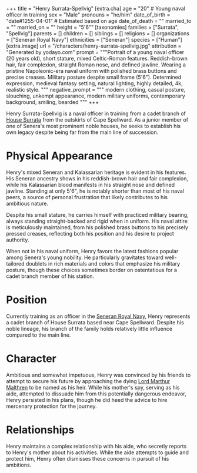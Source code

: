 +++
title = "Henry Surrata-Spellvig"
[extra.cha]
age = "20" # Young naval officer in training
sex = "Male"
pronouns = "he/him"
date_of_birth = "date#1255-04-01" # Estimated based on age
date_of_death = ""
married_to = ""
married_on = ""
height = "5'6\""
[taxonomies]
families = ["Surrata", "Spellvig"]
parents = []
children = []
siblings = []
religions = []
organizations = ["Seneran Royal Navy"]
ethnicities = ["Seneran"]
species = ["Human"]
[extra.image]
url = "/characters/henry-surrata-spellvig.jpg"
attribution = "Generated by yodayo.com"
prompt = """Portrait of a young naval officer (20 years old), short stature, mixed 
Celtic-Roman features. Reddish-brown hair, fair complexion, straight Roman nose, 
and defined jawline. Wearing a pristine Napoleonic-era naval uniform with polished 
brass buttons and precise creases. Military posture despite small frame (5'6"). 
Determined expression, medieval fantasy setting, natural lighting, highly detailed, 
4k, realistic style.
"""
negative_prompt = """
modern clothing, casual posture, slouching, unkempt appearance, modern military 
uniforms, contemporary background, smiling, bearded
"""
+++

Henry Surrata-Spellvig is a naval officer in training from a cadet branch of
[House Surrata](@/families/surrata.md) from the outskirts of Cape Spellward. As
a junior member of one of Senera's most prominent noble houses, he seeks to
establish his own legacy despite being far from the main line of succession.

# Physical Appearance

Henry's mixed Seneran and Kalassarian heritage is evident in his features. His
Seneran ancestry shows in his reddish-brown hair and fair complexion, while his
Kalassarian blood manifests in his straight nose and defined jawline. Standing
at only 5'6", he is notably shorter than most of his naval peers, a source of
personal frustration that likely contributes to his ambitious nature.

Despite his small stature, he carries himself with practiced military bearing,
always standing straight-backed and rigid when in uniform. His naval attire is
meticulously maintained, from his polished brass buttons to his precisely
pressed creases, reflecting both his position and his desire to project
authority.

When not in his naval uniform, Henry favors the latest fashions popular among
Senera's young nobility. He particularly gravitates toward well-tailored
doublets in rich materials and colors that emphasize his military posture,
though these choices sometimes border on ostentatious for a cadet branch member
of his station.

# Position

Currently training as an officer in the
[Seneran Royal Navy](@/organizations/seneran-royal-navy.md), Henry represents a
cadet branch of House Surrata based near Cape Spellward. Despite his noble
lineage, his branch of the family holds relatively little influence compared to
the main line.

# Character

Ambitious and somewhat impetuous, Henry was convinced by his friends to attempt
to secure his future by approaching the dying
[Lord Marthur Malthren](@/characters/marthur-malthren.md) to be named as his
heir. While his mother's spy, serving as his aide, attempted to dissuade him
from this potentially dangerous endeavor, Henry persisted in his plans, though
he did heed the advice to hire mercenary protection for the journey.

# Relationships

Henry maintains a complex relationship with his aide, who secretly reports to
Henry's mother about his activities. While the aide attempts to guide and
protect him, Henry often dismisses these concerns in pursuit of his ambitions.
